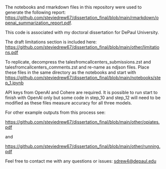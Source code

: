 The notebooks and rmarkdown files in this repository were used to generate the following report: https://github.com/steviedrew67/dissertation_final/blob/main/rmarkdown/openai_summarization_report.pdf.

This code is associated with my doctoral dissertation for DePaul University.   

The draft limitations section is included here: 
https://github.com/steviedrew67/dissertation_final/blob/main/other/limitations.pdf

To replicate, decompress the talesfromcallcenters_submissions.zst and talesfromcallcenters_comments.zst and re-name as ndjson files.  Place these files in the same directory as the notebooks and start with https://github.com/steviedrew67/dissertation_final/blob/main/notebooks/step_1.ipynb

API keys from OpenAI and Cohere are required. It is possible to run start to finish with OpenAI only but some code in step_10 and step_12 will need to be modified as these files measure accuracy for all three models.

For other example outputs from this process see:

https://github.com/steviedrew67/dissertation_final/blob/main/other/opiates.pdf

and

https://github.com/steviedrew67/dissertation_final/blob/main/other/running.pdf

Feel free to contact me with any questions or issues:  sdrew4@depaul.edu
